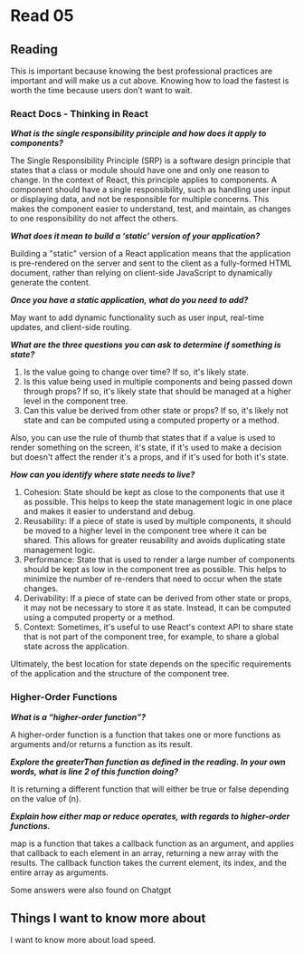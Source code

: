 # Read 05

## Reading

This is important because knowing the best professional practices are important and will make us a cut above. Knowing how to load the fastest is worth the time because users don’t want to wait.

### React Docs - Thinking in React

***What is the single responsibility principle and how does it apply to components?***

The Single Responsibility Principle (SRP) is a software design principle that states that a class or module should have one and only one reason to change. In the context of React, this principle applies to components. A component should have a single responsibility, such as handling user input or displaying data, and not be responsible for multiple concerns. This makes the component easier to understand, test, and maintain, as changes to one responsibility do not affect the others.

***What does it mean to build a ‘static’ version of your application?***

Building a "static" version of a React application means that the application is pre-rendered on the server and sent to the client as a fully-formed HTML document, rather than relying on client-side JavaScript to dynamically generate the content.

***Once you have a static application, what do you need to add?***

May want to add dynamic functionality such as user input, real-time updates, and client-side routing.

***What are the three questions you can ask to determine if something is state?***

1. Is the value going to change over time? If so, it's likely state.
2. Is this value being used in multiple components and being passed down through props? If so, it's likely state that should be managed at a higher level in the component tree.
3. Can this value be derived from other state or props? If so, it's likely not state and can be computed using a computed property or a method.  

Also, you can use the rule of thumb that states that if a value is used to render something on the screen, it's state, if it's used to make a decision but doesn't affect the render it's a props, and if it's used for both it's state.

***How can you identify where state needs to live?***

1. Cohesion: State should be kept as close to the components that use it as possible. This helps to keep the state management logic in one place and makes it easier to understand and debug.
2. Reusability: If a piece of state is used by multiple components, it should be moved to a higher level in the component tree where it can be shared. This allows for greater reusability and avoids duplicating state management logic.
3. Performance: State that is used to render a large number of components should be kept as low in the component tree as possible. This helps to minimize the number of re-renders that need to occur when the state changes.
4. Derivability: If a piece of state can be derived from other state or props, it may not be necessary to store it as state. Instead, it can be computed using a computed property or a method.
5. Context: Sometimes, it's useful to use React's context API to share state that is not part of the component tree, for example, to share a global state across the application.  

Ultimately, the best location for state depends on the specific requirements of the application and the structure of the component tree.  

### Higher-Order Functions

***What is a “higher-order function”?***

A higher-order function is a function that takes one or more functions as arguments and/or returns a function as its result.

***Explore the greaterThan function as defined in the reading. In your own words, what is line 2 of this function doing?***

It is returning a different function that will either be true or false depending on the value of (n).  

***Explain how either map or reduce operates, with regards to higher-order functions.***

map is a function that takes a callback function as an argument, and applies that callback to each element in an array, returning a new array with the results. The callback function takes the current element, its index, and the entire array as arguments.

Some answers were also found on Chatgpt

## Things I want to know more about

I want to know more about load speed.
